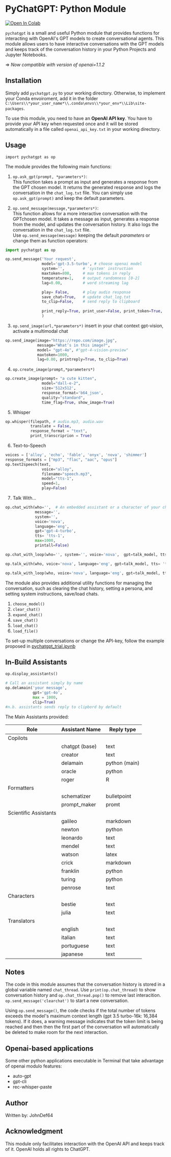 # PyChatGPT: Python Module
[![Open In Colab](https://colab.research.google.com/assets/colab-badge.svg)](https://colab.research.google.com/github/johndef64/pychatgpt/blob/main/pychatgpt_trial.ipynb) 

`pychatgpt` is a small and useful Python module that provides functions for interacting with OpenAI's GPT models to create conversational agents. This module allows users to have interactive conversations with the GPT models and keeps track of the conversation history in your Python Projects and Jupyter Notebooks.

=> *Now compatible with version of openai=1.1.2*



## Installation

Simply add `pychatgpt.py` to your working directory. Otherwise, to implement your Conda envoiroment, add it in the folder `C:\Users\\*your_user_name*\\.conda\envs\\*your_env*\\Lib\site-packages`.

To use this module, you need to have an **OpenAI API key**. You have to provide your API key when requested once and it will be stored automatically in a file called `openai_api_key.txt` in your working directory.

## Usage
`import pychatgpt as op`

The module provides the following main functions:

1. `op.ask_gpt(prompt, *parameters*)`:  
This function takes a prompt as input and generates a response from the GPT chosen model. It returns the generated response and logs the conversation in the `chat_log.txt` file.
You can simply use `op.ask_gpt(prompt)` and keep the default parameters.

2. `op.send_message(message,*parameters*)`:  
This function allows for a more interactive conversation with the GPTchosen model. It takes a message as input, generates a response from the model, and updates the conversation history. It also logs the conversation in the `chat_log.txt` file.  
Use `op.send_message(message)` keeping the default *parameters* or change them as function operators:

```python
import pychatgpt as op

op.send_message('Your request',
                model='gpt-3.5-turbo', # choose openai model 
                system='',        # 'system' instruction
                maxtoken=800,     # max tokens in reply
                temperature=1,    # output randomness [0-2]
                lag=0.00,         # word streaming lag

                play= False,      # play audio response
                save_chat=True,   # update chat_log.txt
                to_clip=False,    # send reply to clipboard
                
                print_reply=True, print_user=False, print_token=True,
                )
```
        
3. `op.send_image(url,*parameters*)` insert in your chat context gpt-vision, activate  a multimodal chat  
```python
op.send_image(image="https://repo.com/image.jpg",
              message="What’s in this image?",
              model= "gpt-4o", #"gpt-4-vision-preview"
              maxtoken=1000, 
              lag=0.00, printreply=True, to_clip=True)
```
4. `op.create_image(prompt,*parameters*)`
```python
op.create_image(prompt= "a cute kitten",
                model="dall-e-2",
                size='512x512',
                response_format='b64_json',
                quality="standard",
                time_flag=True, show_image=True)
```
5. Whisper
```python
op.whisper(filepath, # audio.mp3, audio.wav
           translate = False,
           response_format = "text",
           print_transcriprion = True)
```
6. Text-to-Speech
```python
voices = ['alloy', 'echo', 'fable', 'onyx', 'nova', 'shimmer']
response_formats = ["mp3", "flac", "aac", "opus"]
op.text2speech(text,
                voice="alloy",
                filename="speech.mp3",
                model="tts-1",
                speed=1,
                play=False)
```

7. Talk With...
```python
op.chat_with(who='',  # An embedded assistant or a character of your choice
             message='', 
             system='',  
             voice='nova', 
             language='eng', 
             gpt='gpt-4-turbo', 
             tts= 'tts-1', 
             max=1000, 
             printall=False)

op.chat_with_loop(who='', system='', voice='nova',  gpt=talk_model, tts= 'tts-1', max=1000, language='eng', printall=False, exit_chat='stop')

op.talk_with(who, voice='nova', language='eng', gpt=talk_model, tts= 'tts-1', max=1000, printall=False)

op.talk_with_loop(who, voice='nova', language='eng', gpt=talk_model, tts= 'tts-1', max=1000, printall=False, chat='alt' , exit='shift')
```

The module also provides additional utility functions for managing the conversation, such as clearing the chat history, setting a persona, and setting system instructions, save/load chats.

1. `choose_model()`
2. `clear_chat()`
3. `expand_chat()`
4. `save_chat()`
5. `load_chat()`
6. `load_file()`

To set-up multiple conversations or change the API-key, follow the example proposed in [pychatgpt_trial.ipynb](https://github.com/johndef64/pychatgpt/blob/main/pychatgpt_trial.ipynb)

## In-Build Assistants
```python
op.display_assistants()

# Call an assistant simply by name
op.delamain('your message',
            gpt='gpt-4o', 
            max = 1000, 
            clip=True)  
#n.b. assistants sends reply to clipbord by default
```
The Main Assistants provided:

| Role            | Assistant Name | Reply type    |
|-----------------|----------------|---------------|
| Copilots        |                |               |
|                 | chatgpt (base) | text          |
|                 | creator        | text          |
|                 | delamain       | python (main) |
|                 | oracle         | python        |
|                 | roger          | R             |
| Formatters      |                |               |
|                 | schematizer    | bulletpoint   |
|                 | prompt_maker   | promt         |
| Scientific Assistants  |                |               |
|                 | galileo        | markdown      |
|                 | newton         | python        |
|                 | leonardo       | text          |
|                 | mendel         | text          |
|                 | watson         | latex         |
|                 | crick          | markdown      |
|                 | franklin       | python        |
|                 | turing         | python        |
|                 | penrose        | text          |
| Characters      |                |               |
|                 | bestie         | text          |
|                 | julia          | text          |
| Translators     |                |               |
|                 | english        | text          |
|                 | italian        | text          |
|                 | portuguese     | text          |
|                 | japanese       | text          |



## Notes
The code in this module assumes that the conversation history is stored in a global variable named `chat_thread`. Use `print(op.chat_thread)` to show conversation history and `op.chat_thread.pop()` to remove last interacition. `op.send_message('clearchat')` to start a new conversation.

Using `op.send_message()`, the code checks if the total number of tokens exceeds the model's maximum context length (gpt 3.5 turbo-16k: 16,384 tokens). If it does, a warning message indicates that the token limit is being reached and then then the first part of the conversation will automatically be deleted to make room for the next interaction.

## 




## Openai-based applications 
Some other python applications executable in Terminal that take advantage of openai modulo features:
- auto-gpt
- gpt-cli 
- rec-whisper-paste 


## Author
Written by: JohnDef64 

## Acknowledgment
This module only facilitates interaction with the OpenAI API and keeps track of it. OpenAI holds all rights to ChatGPT.
